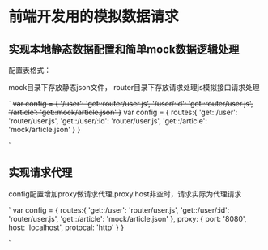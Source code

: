 
# 前端开发用的模拟数据请求

## 实现本地静态数据配置和简单mock数据逻辑处理

配置表格式：

mock目录下存放静态json文件， router目录下存放请求处理js模拟接口请求处理

`
    ~~var config = {
                     '/user': 'get::router/user.js',
                     '/user/:id': 'get::router/user.js',
                     '/article': 'get::mock/article.json'
                 }~~
    var config = {
                     routes:{
                         'get::/user': 'router/user.js',
                         'get::/user/:id': 'router/user.js',
                         'get::/article': 'mock/article.json'
                     }
                 } 
                 
`

## 实现请求代理

config配置增加proxy做请求代理,proxy.host非空时，请求实际为代理请求

`
    var config = {
                     routes:{
                         'get::/user': 'router/user.js',
                         'get::/user/:id': 'router/user.js',
                         'get::/article': 'mock/article.json'
                     },
                     proxy: {
                         port: '8080',
                         host: 'localhost',
                         protocal: 'http'
                     }
                 } 
                 
`

